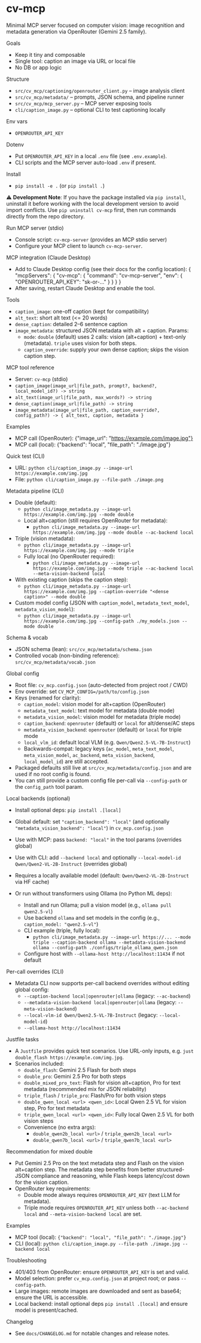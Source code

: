# cv-mcp

Minimal MCP server focused on computer vision: image recognition and metadata generation via OpenRouter (Gemini 2.5 family).

Goals
- Keep it tiny and composable
- Single tool: caption an image via URL or local file
- No DB or app logic

Structure
- `src/cv_mcp/captioning/openrouter_client.py` – image analysis client
- `src/cv_mcp/metadata/` – prompts, JSON schema, and pipeline runner
- `src/cv_mcp/mcp_server.py` – MCP server exposing tools
- `cli/caption_image.py` – optional CLI to test captioning locally

Env vars
- `OPENROUTER_API_KEY`

Dotenv
- Put `OPENROUTER_API_KEY` in a local `.env` file (see `.env.example`).
- CLI scripts and the MCP server auto-load `.env` if present.

Install
- `pip install -e .` (or `pip install .`)

⚠️ **Development Note**: If you have the package installed via `pip install`, uninstall it before working with the local development version to avoid import conflicts. Use `pip uninstall cv-mcp` first, then run commands directly from the repo directory.

Run MCP server (stdio)
- Console script: `cv-mcp-server` (provides an MCP stdio server)
- Configure your MCP client to launch `cv-mcp-server`.

MCP integration (Claude Desktop)
- Add to Claude Desktop config (see their docs for the config location):
  {
    "mcpServers": {
      "cv-mcp": {
        "command": "cv-mcp-server",
        "env": {
          "OPENROUTER_API_KEY": "sk-or-..."
        }
      }
    }
  }
- After saving, restart Claude Desktop and enable the tool.

Tools
- `caption_image`: one-off caption (kept for compatibility)
- `alt_text`: short alt text (<= 20 words)
- `dense_caption`: detailed 2–6 sentence caption
- `image_metadata`: structured JSON metadata with alt + caption. Params:
  - `mode`: `double` (default) uses 2 calls: vision (alt+caption) + text-only (metadata). `triple` uses vision for both steps.
  - `caption_override`: supply your own dense caption; skips the vision caption step.

MCP tool reference
- Server: `cv-mcp` (stdio)
- `caption_image(image_url|file_path, prompt?, backend?, local_model_id?) -> string`
- `alt_text(image_url|file_path, max_words?) -> string`
- `dense_caption(image_url|file_path) -> string`
- `image_metadata(image_url|file_path, caption_override?, config_path?) -> { alt_text, caption, metadata }`

Examples
- MCP call (OpenRouter):
  {"image_url": "https://example.com/image.jpg"}
- MCP call (local):
  {"backend": "local", "file_path": "./image.jpg"}

Quick test (CLI)
- URL: `python cli/caption_image.py --image-url https://example.com/img.jpg`
- File: `python cli/caption_image.py --file-path ./image.png`

Metadata pipeline (CLI)
- Double (default):
  - `python cli/image_metadata.py --image-url https://example.com/img.jpg --mode double`
  - Local alt+caption (still requires OpenRouter for metadata):
    - `python cli/image_metadata.py --image-url https://example.com/img.jpg --mode double --ac-backend local`
- Triple (vision metadata):
  - `python cli/image_metadata.py --image-url https://example.com/img.jpg --mode triple`
  - Fully local (no OpenRouter required):
    - `python cli/image_metadata.py --image-url https://example.com/img.jpg --mode triple --ac-backend local --meta-vision-backend local`
- With existing caption (skips the caption step):
  - `python cli/image_metadata.py --image-url https://example.com/img.jpg --caption-override "<dense caption>" --mode double`
- Custom model config (JSON with `caption_model`, `metadata_text_model`, `metadata_vision_model`):
  - `python cli/image_metadata.py --image-url https://example.com/img.jpg --config-path ./my_models.json --mode double`

Schema & vocab
- JSON schema (lean): `src/cv_mcp/metadata/schema.json`
- Controlled vocab (non-binding reference): `src/cv_mcp/metadata/vocab.json`

Global config
- Root file: `cv_mcp.config.json` (auto-detected from project root / CWD)
- Env override: set `CV_MCP_CONFIG=/path/to/config.json`
- Keys (renamed for clarity):
  - `caption_model`: vision model for alt+caption (OpenRouter)
  - `metadata_text_model`: text model for metadata (double mode)
  - `metadata_vision_model`: vision model for metadata (triple mode)
  - `caption_backend`: `openrouter` (default) or `local` for alt/dense/AC steps
  - `metadata_vision_backend`: `openrouter` (default) or `local` for triple mode
  - `local_vlm_id`: default local VLM (e.g. `Qwen/Qwen2.5-VL-7B-Instruct`)
  - Backwards-compat: legacy keys (`ac_model`, `meta_text_model`, `meta_vision_model`, `ac_backend`, `meta_vision_backend`, `local_model_id`) are still accepted.
- Packaged defaults still live at `src/cv_mcp/metadata/config.json` and are used if no root config is found.
- You can still provide a custom config file per-call via `--config-path` or the `config_path` tool param.

Local backends (optional)
- Install optional deps: `pip install .[local]`
- Global default: set `"caption_backend": "local"` (and optionally `"metadata_vision_backend": "local"`) in `cv_mcp.config.json`
- Use with MCP: pass `backend: "local"` in the tool params (overrides global)
- Use with CLI: add `--backend local` and optionally `--local-model-id Qwen/Qwen2-VL-2B-Instruct` (overrides global)
- Requires a locally available model (default: `Qwen/Qwen2-VL-2B-Instruct` via HF cache)

- Or run without transformers using Ollama (no Python ML deps):
  - Install and run Ollama; pull a vision model (e.g., `ollama pull qwen2.5-vl`)
  - Use backend `ollama` and set models in the config (e.g., `caption_model: "qwen2.5-vl"`)
  - CLI example (triple, fully local):
    - `python cli/image_metadata.py --image-url https://... --mode triple --caption-backend ollama --metadata-vision-backend ollama --config-path ./configs/triple_ollama_qwen.json`
  - Configure host with `--ollama-host http://localhost:11434` if not default

Per-call overrides (CLI)
- Metadata CLI now supports per-call backend overrides without editing global config:
  - `--caption-backend local|openrouter|ollama` (legacy: `--ac-backend`)
  - `--metadata-vision-backend local|openrouter|ollama` (legacy: `--meta-vision-backend`)
  - `--local-vlm-id Qwen/Qwen2.5-VL-7B-Instruct` (legacy: `--local-model-id`)
  - `--ollama-host http://localhost:11434`

Justfile tasks
- A `Justfile` provides quick test scenarios. Use URL-only inputs, e.g. `just double_flash https://example.com/img.jpg`.
- Scenarios included:
  - `double_flash`: Gemini 2.5 Flash for both steps
  - `double_pro`: Gemini 2.5 Pro for both steps
  - `double_mixed_pro_text`: Flash for vision alt+caption, Pro for text metadata (recommended mix for JSON reliability)
  - `triple_flash` / `triple_pro`: Flash/Pro for both vision steps
  - `double_qwen_local <url> <qwen_id>`: Local Qwen 2.5 VL for vision step, Pro for text metadata
  - `triple_qwen_local <url> <qwen_id>`: Fully local Qwen 2.5 VL for both vision steps
  - Convenience (no extra args):
    - `double_qwen2b_local <url>` / `triple_qwen2b_local <url>`
    - `double_qwen7b_local <url>` / `triple_qwen7b_local <url>`

Recommendation for mixed double
- Put Gemini 2.5 Pro on the text metadata step and Flash on the vision alt+caption step. The metadata step benefits from better structured-JSON compliance and reasoning, while Flash keeps latency/cost down for the vision caption.
- OpenRouter key requirements:
  - Double mode always requires `OPENROUTER_API_KEY` (text LLM for metadata).
  - Triple mode requires `OPENROUTER_API_KEY` unless both `--ac-backend local` and `--meta-vision-backend local` are set.

Examples
- MCP tool (local): `{"backend": "local", "file_path": "./image.jpg"}`
- CLI (local): `python cli/caption_image.py --file-path ./image.jpg --backend local`

Troubleshooting
- 401/403 from OpenRouter: ensure `OPENROUTER_API_KEY` is set and valid.
- Model selection: prefer `cv_mcp.config.json` at project root; or pass `--config-path`.
- Large images: remote images are downloaded and sent as base64; ensure the URL is accessible.
- Local backend: install optional deps `pip install .[local]` and ensure model is present/cached.

Changelog
- See `docs/CHANGELOG.md` for notable changes and release notes.
